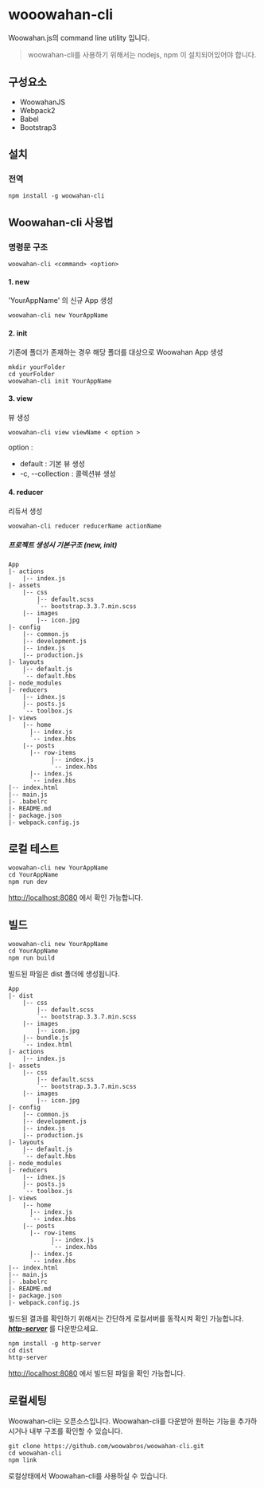 # wooowahan-cli

Woowahan.js의 command line utility 입니다.

> woowahan-cli를 사용하기 위해서는 nodejs, npm 이 설치되어있어야 합니다.

## 구성요소
- WoowahanJS
- Webpack2
- Babel
- Bootstrap3

## 설치 

### 전역 

```
npm install -g woowahan-cli
```



## Woowahan-cli 사용법

### 명령문 구조

```
woowahan-cli <command> <option>
```


#### 1. new

'YourAppName' 의 신규 App 생성

```
woowahan-cli new YourAppName
```

#### 2. init


기존에 폴더가 존재하는 경우 해당 폴더를 대상으로 Woowahan App 생성

```
mkdir yourFolder
cd yourFolder
woowahan-cli init YourAppName
```
 
#### 3. view

뷰 생성


```
woowahan-cli view viewName < option >
``` 

option :
  - default : 기본 뷰 생성
  - -c, --collection : 콜렉션뷰 생성
 
#### 4. reducer

리듀서 생성

```
woowahan-cli reducer reducerName actionName
```

 
##### 프로젝트 생성시 기본구조 (new, init)
```
App
|- actions
    |-- index.js
|- assets
    |-- css
        |-- default.scss
        `-- bootstrap.3.3.7.min.scss
    |-- images
        |-- icon.jpg
|- config
    |-- common.js
    |-- development.js
    |-- index.js
    |-- production.js
|- layouts
    |-- default.js
    `-- default.hbs
|- node_modules
|- reducers
    |-- idnex.js
    |-- posts.js
    `-- toolbox.js
|- views
    |-- home
      |-- index.js
      `-- index.hbs
    |-- posts
      |-- row-items		  
    		|-- index.js
    		`-- index.hbs
      |-- index.js
      `-- index.hbs		  
|-- index.html
|-- main.js
|- .babelrc
|- README.md
|- package.json
|- webpack.config.js
```

## 로컬 테스트


```
woowahan-cli new YourAppName
cd YourAppName
npm run dev
```
[http://localhost:8080](http://localhost:8080) 에서 확인 가능합니다.

## 빌드

```
woowahan-cli new YourAppName
cd YourAppName
npm run build
```
빌드된 파일은 dist 폴더에 생성됩니다.

```
App
|- dist
    |-- css
        |-- default.scss
        `-- bootstrap.3.3.7.min.scss
    |-- images
        |-- icon.jpg
    |-- bundle.js
    `-- index.html
|- actions
    |-- index.js
|- assets
    |-- css
        |-- default.scss
        `-- bootstrap.3.3.7.min.scss
    |-- images
        |-- icon.jpg
|- config
    |-- common.js
    |-- development.js
    |-- index.js
    |-- production.js
|- layouts
    |-- default.js
    `-- default.hbs
|- node_modules
|- reducers
    |-- idnex.js
    |-- posts.js
    `-- toolbox.js
|- views
    |-- home
      |-- index.js
      `-- index.hbs
    |-- posts
      |-- row-items		  
    		|-- index.js
    		`-- index.hbs
      |-- index.js
      `-- index.hbs		  
|-- index.html
|-- main.js
|- .babelrc
|- README.md
|- package.json
|- webpack.config.js
```

빌드된 결과를 확인하기 위해서는 간단하게 로컬서버를 동작시켜 확인 가능합니다. 
***[http-server](https://www.npmjs.com/package/http-server)*** 를 다운받으세요. 

```
npm install -g http-server
cd dist
http-server
```
[http://localhost:8080](http://localhost:8080) 에서 빌드된 파일을 확인 가능합니다.




## 로컬세팅

Woowahan-cli는 오픈소스입니다. Woowahan-cli를 다운받아 원하는 기능을 추가하시거나 내부 구조를 확인할 수 있습니다. 

```
git clone https://github.com/woowabros/woowahan-cli.git
cd woowahan-cli
npm link

```

로컬상태에서 Woowahan-cli를 사용하실 수 있습니다.


